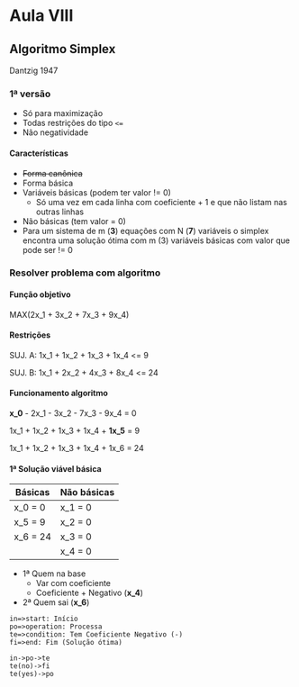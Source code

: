 # Aula VIII

## Algoritmo Simplex

Dantzig 1947

### 1ª versão

- Só para maximização
- Todas restrições do tipo `<=`
- Não negatividade

#### Características

- <s>Forma canônica</s>
- Forma básica
- Variáveis básicas (podem ter valor != 0)
  - Só uma vez em cada linha com coeficiente + 1 e que não listam nas outras linhas
- Não básicas (tem valor = 0)
- Para um sistema de m (**3**) equações com N (**7**) variáveis o simplex encontra uma solução ótima com m (3)  variáveis básicas com valor que pode ser != 0

### Resolver problema com algoritmo

#### Função objetivo

MAX(2x_1 + 3x_2 + 7x_3 + 9x_4)

#### Restrições

SUJ. A: 1x_1 + 1x_2 + 1x_3 + 1x_4 <= 9

SUJ. B: 1x_1 + 2x_2 + 4x_3 + 8x_4 <= 24



#### Funcionamento **algoritmo**

**x_0** - 2x_1 - 3x_2 - 7x_3 - 9x_4       = 0

1x_1 + 1x_2 + 1x_3 + 1x_4 + **1x_5** = 9

1x_1 + 1x_2 + 1x_3 + 1x_4 + 1x_6 = 24

#### 1ª Solução viável básica

| Básicas  | Não básicas |
| -------- | ----------- |
| x_0 = 0  | x_1 = 0     |
| x_5 = 9  | x_2 = 0     |
| x_6 = 24 | x_3 = 0     |
|          | x_4 = 0     |

- 1ª Quem na base
  - Var com coeficiente
  - Coeficiente + Negativo (**x_4**)
- 2ª Quem sai (**x_6**)

```flow
in=>start: Início
po=>operation: Processa
te=>condition: Tem Coeficiente Negativo (-)
fi=>end: Fim (Solução ótima)

in->po->te
te(no)->fi
te(yes)->po
```

